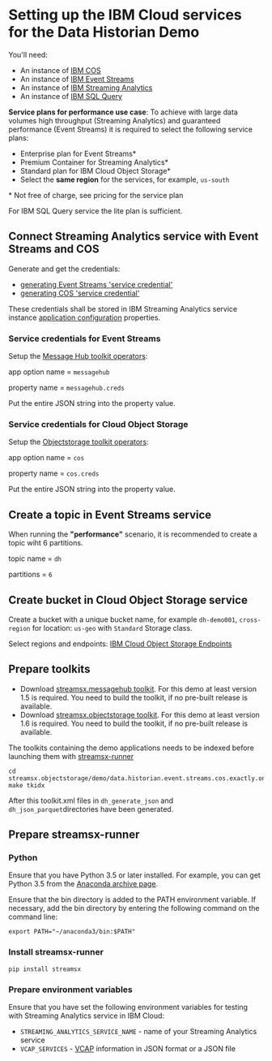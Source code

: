 # Setting up the IBM Cloud services for the Data Historian Demo

You'll need:
  * An instance of [IBM COS](https://console.bluemix.net/docs/services/cloud-object-storage/getting-started.html)
  * An instance of [IBM Event Streams](https://console.bluemix.net/docs/services/EventStreams/index.html#getting_started)
  * An instance of [IBM Streaming Analytics](https://console.bluemix.net/docs/services/StreamingAnalytics/index.html#gettingstarted)
  * An instance of [IBM SQL Query](https://console.bluemix.net/docs/services/sql-query/getting-started.html#getting-started-tutorial)

**Service plans for performance use case**:
To achieve with large data volumes high throughput (Streaming Analytics) and guaranteed performance (Event Streams) it is required to select the following service plans:
* Enterprise plan for Event Streams\*
* Premium Container for Streaming Analytics\*
* Standard plan for IBM Cloud Object Storage\*
* Select the **same region** for the services, for example, `us-south` 

\* Not free of charge, see pricing for the service plan

For IBM SQL Query service the lite plan is sufficient.

## Connect Streaming Analytics service with Event Streams and COS

Generate and get the credentials:
  * [generating Event Streams 'service credential'](https://console.bluemix.net/docs/services/MessageHub/messagehub127.html#connecting)
  * [generating COS 'service credential'](https://console.bluemix.net/docs/services/cloud-object-storage/iam/service-credentials.html)

These credentials shall be stored in IBM Streaming Analytics service instance [application configuration](https://www.ibm.com/support/knowledgecenter/en/SSCRJU_4.3.0/com.ibm.streams.dev.doc/doc/creating-secure-app-configs-dev.html)
 properties.

### Service credentials for Event Streams

Setup the [Message Hub toolkit operators](https://ibmstreams.github.io/streamsx.messagehub/doc/spldoc/html/tk$com.ibm.streamsx.messagehub/ns$com.ibm.streamsx.messagehub$1.html):

app option name = `messagehub`

property name = `messagehub.creds`

Put the entire JSON string into the property value.

### Service credentials for Cloud Object Storage

Setup the [Objectstorage toolkit operators](https://ibmstreams.github.io/streamsx.objectstorage/doc/spldoc/html/tk$com.ibm.streamsx.objectstorage/op$com.ibm.streamsx.objectstorage$ObjectStorageSink$6.html):

app option name = `cos`

property name = `cos.creds`

Put the entire JSON string into the property value.


## Create a topic in Event Streams service

When running the **"performance"** scenario, it is recommended to create a topic wiht 6 partitions.

topic name = `dh`

partitions = `6`


## Create bucket in Cloud Object Storage service

Create a bucket with a unique bucket name, for example `dh-demo001`, `cross-region` for location: `us-geo` with `Standard` Storage class.

Select regions and endpoints: [IBM Cloud Object Storage Endpoints](https://console.bluemix.net/docs/services/cloud-object-storage/basics/endpoints.html)

## Prepare toolkits

* Download [streamsx.messagehub toolkit](https://github.com/IBMStreams/streamsx.messagehub). For this demo at least version 1.5 is required. You need to build the toolkit, if no pre-built release is available.
* Download [streamsx.objectstorage toolkit](https://github.com/IBMStreams/streamsx.objectstorage). For this demo at least version 1.6 is required. You need to build the toolkit, if no pre-built release is available.


The toolkits containing the demo applications needs to be indexed before launching them with [streamsx-runner](http://ibmstreams.github.io/streamsx.topology/doc/pythondoc/scripts/runner.html) 

    cd streamsx.objectstorage/demo/data.historian.event.streams.cos.exactly.once.semantics.demo
    make tkidx

After this toolkit.xml files in `dh_generate_json` and `dh_json_parquet`directories have been generated.

## Prepare streamsx-runner

### Python

Ensure that you have Python 3.5 or later installed. For example, you can get Python 3.5 from the [Anaconda archive page](https://repo.continuum.io/archive/index.html).

Ensure that the bin directory is added to the PATH environment variable. If necessary, add the bin directory by entering the following command on the command line:

    export PATH="~/anaconda3/bin:$PATH"

### Install streamsx-runner

    pip install streamsx

### Prepare environment variables

Ensure that you have set the following environment variables for testing with Streaming Analytics service in IBM Cloud:

* `STREAMING_ANALYTICS_SERVICE_NAME` - name of your Streaming Analytics service
* `VCAP_SERVICES` - [VCAP](https://console.bluemix.net/docs/services/StreamingAnalytics/service_plans.html#v2_vcap_services) information in JSON format or a JSON file



